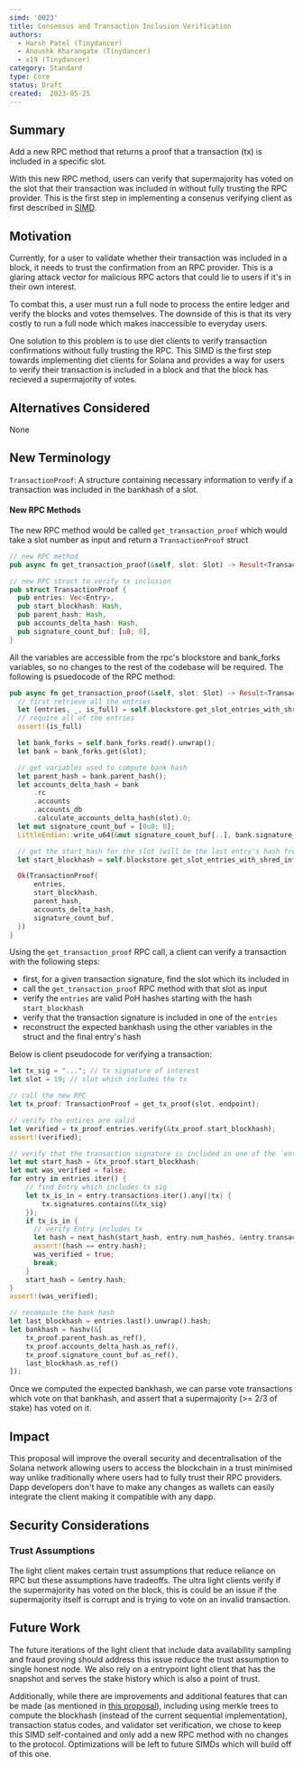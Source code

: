 ```yaml
---
simd: '0023'
title: Consensus and Transaction Inclusion Verification
authors:
  - Harsh Patel (Tinydancer)
  - Anoushk Kharangate (Tinydancer)
  - x19 (Tinydancer)
category: Standard
type: Core
status: Draft
created:  2023-05-25
---
```


## Summary

Add a new RPC method that returns a proof that a transaction (tx) is included in a specific slot. 

With this new RPC method, users can verify that supermajority has voted on the slot that their transaction was included in without fully trusting the RPC provider. This is the first step in implementing a consenus verifying client as first described in [SIMD](https://github.com/solana-foundation/solana-improvement-documents/pull/10).

## Motivation

Currently, for a user to validate whether their transaction was included in a block, it needs to trust the confirmation from an RPC provider. This is a glaring attack vector for malicious RPC actors that could lie to users if it's in their own interest. 

To combat this, a user must run a full node to process the entire ledger and verify the blocks and votes themselves. The downside of this is that its very costly to run a full node which makes inaccessible to everyday users. 

One solution to this problem is to use diet clients to verify transaction confirmations without fully trusting the RPC. This SIMD is the first step towards implementing diet clients for Solana and provides a way for users to verify their transaction is included in a block and that the block has recieved a supermajority of votes.

## Alternatives Considered

None

## New Terminology

`TransactionProof`: A structure containing necessary information to verify if a transaction was included in the bankhash of a slot.

#### New RPC Methods
The new RPC method would be called `get_transaction_proof` which would take a slot number as input and return a `TransactionProof` struct
```rs
// new RPC method 
pub async fn get_transaction_proof(&self, slot: Slot) -> Result<TransactionProof>;

// new RPC struct to verify tx inclusion
pub struct TransactionProof {
  pub entries: Vec<Entry>,
  pub start_blockhash: Hash,
  pub parent_hash: Hash, 
  pub accounts_delta_hash: Hash, 
  pub signature_count_buf: [u8; 8],
}
```
All the variables are accessible from the rpc's blockstore and bank_forks variables, so no changes to the rest of the codebase will be required. The following is psuedocode of the RPC method:
```rs
pub async fn get_transaction_proof(&self, slot: Slot) -> Result<TransactionProof> {
  // first retrieve all the entries 
  let (entries, _, is_full) = self.blockstore.get_slot_entries_with_shred_info(slot, 0, false)
  // require all of the entries 
  assert!(is_full)

  let bank_forks = self.bank_forks.read().unwrap();
  let bank = bank_forks.get(slot);

  // get variables used to compute bank hash 
  let parent_hash = bank.parent_hash();
  let accounts_delta_hash = bank
      .rc
      .accounts
      .accounts_db
      .calculate_accounts_delta_hash(slot).0;
  let mut signature_count_buf = [0u8; 8];
  LittleEndian::write_u64(&mut signature_count_buf[..], bank.signature_count());

  // get the start_hash for the slot (will be the last entry's hash from slot-1)
  let start_blockhash = self.blockstore.get_slot_entries_with_shred_info(slot-1, 0, false).last().hash;

  Ok(TransactionProof{ 
      entries,
      start_blockhash,
      parent_hash, 
      accounts_delta_hash, 
      signature_count_buf,
  })
}
```
Using the `get_transaction_proof` RPC call, a client can verify a transaction with the following steps:
- first, for a given transaction signature, find the slot which its included in
- call the `get_transaction_proof` RPC method with that slot as input
- verify the `entries` are valid PoH hashes starting with the hash `start_blockhash`
- verify that the transaction signature is included in one of the `entries`
- reconstruct the expected bankhash using the other variables in the struct and the final entry's hash

Below is client pseudocode for verifying a transaction:
```rust 
let tx_sig = "..."; // tx signature of interest
let slot = 19; // slot which includes the tx

// call the new RPC
let tx_proof: TransactionProof = get_tx_proof(slot, endpoint);

// verify the entires are valid
let verified = tx_proof.entries.verify(&tx_proof.start_blockhash);
assert!(verified);

// verify that the transaction signature is included in one of the `entries`
let mut start_hash = &tx_proof.start_blockhash;
let mut was_verified = false; 
for entry in entries.iter() {
    // find Entry which includes tx sig
    let tx_is_in = entry.transactions.iter().any(|tx| { 
        tx.signatures.contains(&tx_sig)
    });
    if tx_is_in { 
      // verify Entry includes tx 
      let hash = next_hash(start_hash, entry.num_hashes, &entry.transactions);
      assert!(hash == entry.hash);
      was_verified = true;
      break;
    }
    start_hash = &entry.hash;
}
assert!(was_verified);

// recompute the bank hash 
let last_blockhash = entries.last().unwrap().hash;
let bankhash = hashv(&[
    tx_proof.parent_hash.as_ref(),
    tx_proof.accounts_delta_hash.as_ref(),
    tx_proof.signature_count_buf.as_ref(), 
    last_blockhash.as_ref()
]);
```
Once we computed the expected bankhash, we can parse vote transactions which vote on that bankhash, and assert that a supermajority (>= 2/3 of stake) has voted on it.

## Impact

This proposal will improve the overall security and decentralisation of the Solana network allowing users to access the blockchain in a trust
minimised way unlike traditionally where users had to fully trust their RPC providers. Dapp developers don't have to make any changes as wallets can easily integrate the client making it compatible with any dapp.

## Security Considerations

### Trust Assumptions
The light client makes certain trust assumptions that reduce reliance on RPC but these assumptions have tradeoffs. The ultra light clients verify if the supermajority has voted on the block, this is could be an issue if the supermajority itself is corrupt and is trying to vote on an invalid transaction.

## Future Work
The future iterations of the light client that include data availability sampling and fraud proving should address this issue reduce the trust assumption to single honest node. We also rely on a entrypoint light client that has the snapshot and serves the stake history which is also a point of trust.

Additionally, while there are improvements and additional features that can be made (as mentioned in [this proposal](https://docs.solana.com/proposals/simple-payment-and-state-verification)), including using merkle trees to compute the blockhash (instead of the current sequential implementation), transaction status codes, and validator set verification, we chose to keep this SIMD self-contained and only add a new RPC method with no changes to the protocol. Optimizations will be left to future SIMDs which will build off of this one.

